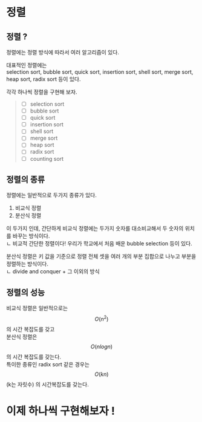 # 정렬

## 정렬 ? 
정렬에는 정렬 방식에 따라서 여러 알고리즘이 있다. 

대표적인 정렬에는  
selection sort, bubble sort, quick sort, insertion sort, shell sort, merge sort, heap sort, radix sort 등이 있다.

각각 하나씩 정렬을 구현해 보자. 

> - [ ] selection sort  
> - [ ] bubble sort  
> - [ ] quick sort
> - [ ] insertion sort
> - [ ] shell sort
> - [ ] merge sort
> - [ ] heap sort
> - [ ] radix sort
> - [ ] counting sort

## 정렬의 종류

정렬에는 일반적으로 두가지 종류가 있다.
1. 비교식 정렬
2. 분산식 정렬

이 두가지 인데, 
간단하게 비교식 정렬에는 두가지 숫자를 대소비교해서 두 숫자의 위치를 바꾸는 방식이다.  
ㄴ 비교적 간단한 정렬이다! 우리가 학교에서 처음 배운 bubble selection 등이 있다.  

분산식 정렬은 키 값을 기준으로 정렬 전체 셋을 여러 개의 부분 집합으로 나누고 부분을 정렬하는 방식이다.  
ㄴ divide and conquer + 그 이외의 방식

## 정렬의 성능

비교식 정렬은 일반적으로는 $$O(n^2)$$ 의 시간 복잡도를 갖고    
분산식 정렬은 $$ O(nlogn) $$ 의 시간 복잡도를 갖는다.  
특이한 종류인 radix sort 같은 경우는 $$ O(kn) $$ (k는 자릿수) 의 시간복잡도를 갖는다.  

# 이제 하나씩 구현해보자 !